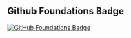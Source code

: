 ## Github Foundations Badge

[![GitHub Foundations Badge](https://images.credly.com/images/2e2b966b-fd55-4192-9141-7e5674f53ca8/github-foundations.png)](https://www.credly.com/badges/2e2b966b-fd55-4192-9141-7e5674f53ca8/public_url)


<!--
**mehmetcangulseroglu/mehmetcangulseroglu** is a ✨ _special_ ✨ repository because its `README.md` (this file) appears on your GitHub profile.

Here are some ideas to get you started:

- 🔭 I’m currently working on ...
- 🌱 I’m currently learning ...
- 👯 I’m looking to collaborate on ...
- 🤔 I’m looking for help with ...
- 💬 Ask me about ...
- 📫 How to reach me: ...
- 😄 Pronouns: ...
- ⚡ Fun fact: ...
-->

